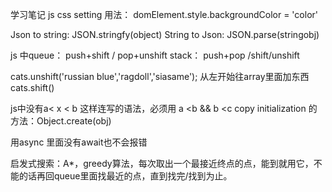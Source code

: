 学习笔记
js css setting 用法：
domElement.style.backgroundColor = 'color'


Json to string:
JSON.stringfy(object)
String to Json:
JSON.parse(stringobj)

js 中queue：
push+shift / pop+unshift
stack：
push+pop /shift/unshift

cats.unshift('russian blue','ragdoll','siasame');  从左开始往array里面加东西
cats.shift()

js中没有a< x < b 这样连写的语法，必须用 a <b && b <c
copy initialization 的方法：Object.create(obj)

用async 里面没有await也不会报错

启发式搜索：A*，greedy算法，每次取出一个最接近终点的点，能到就用它，不能的话再回queue里面找最近的点，直到找完/找到为止。